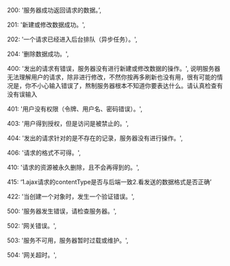 200: '服务器成功返回请求的数据。’,

201: '新建或修改数据成功。',

202: '一个请求已经进入后台排队（异步任务）。',

204: '删除数据成功。',

400: '发出的请求有错误，服务器没有进行新建或修改数据的操作。',
	说明服务器无法理解用户的请求，除非进行修改，不然你按再多刷新也没有用，很有可能的情况是，你不小心输入错误了，熬制服务器根本不知道你要表达什么。请认真检查有没有误输入

401: '用户没有权限（令牌、用户名、密码错误）。',

403: '用户得到授权，但是访问是被禁止的。',

404: '发出的请求针对的是不存在的记录，服务器没有进行操作。',

406: '请求的格式不可得。',

410: '请求的资源被永久删除，且不会再得到的。',

415: ‘1.ajax请求的contentType是否与后端一致2.看发送的数据格式是否正确’

422: '当创建一个对象时，发生一个验证错误。',

500: '服务器发生错误，请检查服务器。',

502: '网关错误。',

503: '服务不可用，服务器暂时过载或维护。',

504: '网关超时。',